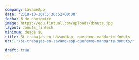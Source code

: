 ```yaml
---
company: LávameApp
date: '2018-10-30T15:30:52+00:00'
fecha: 6 de noviembre
image: https://edu.fintual.com/uploads/donuts.jpg
layout: donuts_fintech
minimum: desde $0
title: Si trabajas en LávameApp, queremos mandarte donuts
url: "/si-trabajas-en-lávame-app-queremos-mandarte-donuts/"

draft: true
---
```

